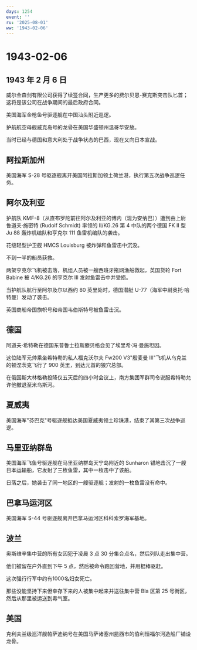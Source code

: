 ```yaml
---
days: 1254
event: ''
ru: '2025-08-01'
ww: '1943-02-06'
---
```


# 1943-02-06

## 1943 年 2 月 6 日

威尔金森剑有限公司获得了续签合同，生产更多的费尔贝恩-赛克斯突击队匕首；这将是该公司在战争期间的最后政府合同。

美国海军金枪鱼号驱逐舰在中国汕头附近巡逻。

护航航空母舰威克岛号的龙骨在美国华盛顿州温哥华安放。

当时已经与德国和意大利处于战争状态的巴西，现在又向日本宣战。

## 阿拉斯加州

美国海军 S-28
号驱逐舰离开美国阿拉斯加领土荷兰港，执行第五次战争巡逻任务。

## 阿尔及利亚

护航队
KMF-8（从直布罗陀前往阿尔及利亚的博内（现为安纳巴））遭到由上尉鲁道夫·施密特
(Rudolf Schmidt) 率领的 II/KG.26 第 4 中队的两个德国 FK II 型 Ju 88
轰炸机编队和亨克尔 111 鱼雷机编队的袭击。

花级轻型护卫舰 HMCS Louisburg 被炸弹和鱼雷击中沉没。

不到一半的船员获救。

两架亨克尔飞机被击落，机组人员被一艘西班牙拖网渔船救起，英国货轮 Fort
Babine 被 4/KG.26 的亨克尔 III 发射鱼雷击中并受损。

当护航队航行至阿尔及尔以西约 80 英里处时，德国潜艇
U-77（海军中尉奥托·哈特曼）发动了袭击。

英国商船帝国旗帜号和帝国韦伯斯特号被鱼雷击沉。

## 德国

阿道夫·希特勒在德国东普鲁士拉斯滕贝格会见了埃里希·冯·曼施坦因。

这位陆军元帅乘坐希特勒的私人福克沃尔夫 Fw200 V3"殷麦曼
III"飞机从乌克兰的顿涅茨克飞行了 900 英里，到达元首的狼穴总部。

在俄国斯大林格勒投降仅五天后的四小时会议上，南方集团军群司令说服希特勒允许他撤退至米乌斯河。

## 夏威夷

美国海军"芬巴克"号驱逐舰抵达美国夏威夷领土珍珠港，结束了其第三次战争巡逻。

## 马里亚纳群岛

美国海军飞鱼号驱逐舰在马里亚纳群岛天宁岛附近的 Sunharon
锚地击沉了一艘日本运输船，它发射了三枚鱼雷，其中一枚击中了该船。

日落之后，她袭击了同一地区的一艘驱逐舰；发射的一枚鱼雷没有命中。

## 巴拿马运河区

美国海军 S-44 号驱逐舰离开巴拿马运河区科科索罗海军基地。

## 波兰

奥斯维辛集中营的所有女囚犯于凌晨 3 点 30
分集合点名，然后列队走出集中营。

他们被留在户外直到下午 5 点，然后被命令跑回营地，并用棍棒驱赶。

这次强行行军中约有1000名妇女死亡。

那些没能坚持下来但幸存下来的人被集中起来并送往集中营 BIa 区第 25
号街区，然后从那里被运送到毒气室。

## 美国

克利夫兰级巡洋舰帕萨迪纳号在美国马萨诸塞州昆西市的伯利恒福尔河造船厂铺设龙骨。